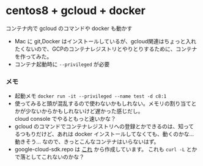 # centos8 + gcloud + docker
コンテナ内で gcloud のコマンドや docker も動かす
- Mac に git,Docker はインストールしているが、gcloud関連はちょっと入れたくないので、GCPのコンテナレジストリとやりとりするために、コンテナを作ってみた。
- コンテナ起動時に `--privileged` が必要

### メモ
- 起動メモ `docker run -it --privileged --name test -d c8:1`
- 使ってみると頭が混乱するので使わないかもしれない。メモリの割り当てとかが少ないからかもしれないけど遅かった感じだし。  
cloud console でやるともっと速いかな？
- gcloud のコマンドでコンテナレジストリへの登録とかできるのは、知ってるつもりだけど、あれは docker インストールしてなくても、動くのかな... 動きそう... なので、きっとこんなコンテナはいらないはず。
- google-cloud-sdk.repo は [これ](https://cloud.google.com/sdk/docs/quickstart-redhat-centos?hl=ja) から作成しています。 これも `curl -L` とかで落としてこれないのかな？
